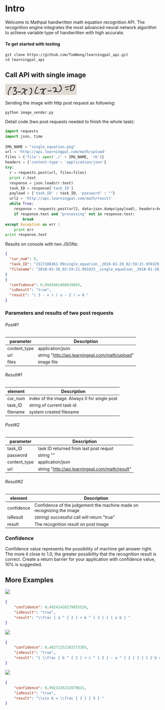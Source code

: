 # Intro
Welcome to Mathpal handwritten math equation recognition API. The recognition engine integrates the most advanced neural network algorithm to achieve variable type of handwritten with high accurate.  
#### To get started with testing
```
git clone https://github.com/TomNong/learningpal_api.git
cd learningpal_api
```
## Call API with single image 
![](https://github.com/TomNong/learningpal_api/blob/master/single_equation.png?raw=true)

Sending the image with http post request as following:
```
python image_sender.py 
```
Detail code (two post requests needed to finish the whole task):
```python
import requests
import json, time

IMG_NAME = "single_equation.png"
url = 'http://api.learningpal.com/math/upload'
files = {'file': open('./' + IMG_NAME, 'rb')}
headers = {'content-type': 'application/json'}
try:
  r = requests.post(url, files=files)
  print r.text
  response = json.loads(r.text)
  task_ID = response['task_ID']
  payload = {'task_ID' : task_ID, 'password' : ""}
  url2 = 'http://api.learningpal.com/math/result'
  while True:
    response = requests.post(url2, data=json.dumps(payload), headers=headers)
    if response.text and "processing" not in response.text:
    	break
except Exception as err :
	print err
print response.text
```
Results on console with two JSONs:
```json
{
  "cur_num": 0, 
  "task_ID": "1517108361.99single_equation__2018-01-28_02:59:21.939329__172.31.31.93.png", 
  "filename": "2018-01-28_02:59:21.991933__single_equation__2018-01-28_02:59:21.939329__172.31.31.93.png"
}
{
  "confidence": 0.9945661408039893, 
  "isResult": "true", 
  "result": "( 3 - x ) ( x - 2 ) = 0 "
}

```
### Parameters and results of two post requests
###### Post#1

| parameter | Description |
|------------|------------|
| content_type | application/json |
| url | string "http://api.learningpal.com/math/upload" |
| files | image file |

 ###### Result#1

| element | Description |
|------------|------------|
| cur_num | index of the image. Always 0 for single post |
| task_ID | string of current task id |
| filename | system created filename |

###### Post#2

| parameter | Description |
|------------|------------|
| task_ID | task ID returned from last post requst |
| password | string "" |
| content_type | application/json |
| url | string "http://api.learningpal.com/math/result" |

###### Result#2

| element | Description |
| --------| ----------- |
| confidence | Confidence of the judgement the machine made on recognizing the image |
| isResult | (string) successful call will return "true" |
| result | The recognition result on post image |

### Confidence 
Confidence value represents the possibility of machine get answer right. The more it close to 1.0, the greater possibility that the recognition result is correct. Create a return barrier for your application with confidence value, 10% is suggested.


## More Examples
![](https://github.com/RobinXL/Mathpal-doc/blob/master/346.png?raw=true)
```JSON
{
    "confidence": 0.49241428279855526, 
    "isResult": "true", 
    "result": "\\frac { a ^ { 2 } + b ^ { 2 } } { a b } "
}
```

![](https://github.com/RobinXL/Mathpal-doc/blob/master/latex2.png?raw=true)
```JSON
{
    "confidence": 0.48371252203373305, 
    "isResult": "true", 
    "result": "{ \\frac { b ^ { 2 } + c ^ { 2 } - a ^ { 2 } } } { 2 b c } = \\frac { 4 } { 5 } "
}
```

![](https://github.com/RobinXL/Mathpal-doc/blob/master/latex20.png?raw=true)
```JSON
{
    "confidence": 0.9923326232870631, 
    "isResult": "true", 
    "result": "\\sin A = \\frac { 3 } { 5 } "
}
```



